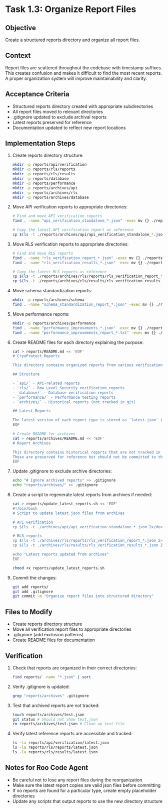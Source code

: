 # Task 1.3: Organize Report Files

## Objective
Create a structured reports directory and organize all report files.

## Context
Report files are scattered throughout the codebase with timestamp suffixes. This creates confusion and makes it difficult to find the most recent reports. A proper organization system will improve maintainability and clarity.

## Acceptance Criteria
- Structured reports directory created with appropriate subdirectories
- All report files moved to relevant directories
- .gitignore updated to exclude archival reports
- Latest reports preserved for reference
- Documentation updated to reflect new report locations

## Implementation Steps

1. Create reports directory structure:
   ```bash
   mkdir -p reports/api/verification
   mkdir -p reports/rls/reports
   mkdir -p reports/rls/results
   mkdir -p reports/database
   mkdir -p reports/performance
   mkdir -p reports/archives/api
   mkdir -p reports/archives/rls
   mkdir -p reports/archives/database
   ```

2. Move API verification reports to appropriate directories:
   ```bash
   # Find and move API verification reports
   find . -name "api_verification_standalone_*.json" -exec mv {} ./reports/archives/api/ \;
   
   # Copy the latest API verification report as reference
   cp $(ls -t ./reports/archives/api/api_verification_standalone_*.json | head -1) ./reports/api/verification/latest.json
   ```

3. Move RLS verification reports to appropriate directories:
   ```bash
   # Find and move RLS reports
   find . -name "rls_verification_report_*.json" -exec mv {} ./reports/archives/rls/reports/ \;
   find . -name "rls_verification_results_*.json" -exec mv {} ./reports/archives/rls/results/ \;
   
   # Copy the latest RLS reports as reference
   cp $(ls -t ./reports/archives/rls/reports/rls_verification_report_*.json | head -1) ./reports/rls/reports/latest.json
   cp $(ls -t ./reports/archives/rls/results/rls_verification_results_*.json | head -1) ./reports/rls/results/latest.json
   ```

4. Move schema standardization reports:
   ```bash
   mkdir -p reports/archives/schema
   find . -name "schema_standardization_report_*.json" -exec mv {} ./reports/archives/schema/ \;
   ```

5. Move performance reports:
   ```bash
   mkdir -p reports/archives/performance
   find . -name "performance_improvements_*.json" -exec mv {} ./reports/archives/performance/ \;
   find . -name "performance_improvements_report_*.txt" -exec mv {} ./reports/archives/performance/ \;
   ```

6. Create README files for each directory explaining the purpose:
   ```bash
   cat > reports/README.md << 'EOF'
   # CryoProtect Reports
   
   This directory contains organized reports from various verification and testing processes.
   
   ## Structure
   
   - `api/` - API-related reports
   - `rls/` - Row Level Security verification reports
   - `database/` - Database verification reports
   - `performance/` - Performance testing reports
   - `archives/` - Historical reports (not tracked in git)
   
   ## Latest Reports
   
   The latest version of each report type is stored as `latest.json` in its respective directory.
   EOF
   
   # Create README for archives
   cat > reports/archives/README.md << 'EOF'
   # Report Archives
   
   This directory contains historical reports that are not tracked in git.
   These are preserved for reference but should not be committed to the repository.
   EOF
   ```

7. Update .gitignore to exclude archive directories:
   ```bash
   echo "# Ignore archived reports" >> .gitignore
   echo "reports/archives/" >> .gitignore
   ```

8. Create a script to regenerate latest reports from archives if needed:
   ```bash
   cat > reports/update_latest_reports.sh << 'EOF'
   #!/bin/bash
   # Script to update latest.json files from archives
   
   # API verification
   cp $(ls -t ./archives/api/api_verification_standalone_*.json 2>/dev/null | head -1) ./api/verification/latest.json 2>/dev/null
   
   # RLS reports
   cp $(ls -t ./archives/rls/reports/rls_verification_report_*.json 2>/dev/null | head -1) ./rls/reports/latest.json 2>/dev/null
   cp $(ls -t ./archives/rls/results/rls_verification_results_*.json 2>/dev/null | head -1) ./rls/results/latest.json 2>/dev/null
   
   echo "Latest reports updated from archives"
   EOF
   
   chmod +x reports/update_latest_reports.sh
   ```

9. Commit the changes:
   ```bash
   git add reports/
   git add .gitignore
   git commit -m "Organize report files into structured directory"
   ```

## Files to Modify
- Create reports directory structure
- Move all verification report files to appropriate directories
- .gitignore (add exclusion patterns)
- Create README files for documentation

## Verification
1. Check that reports are organized in their correct directories:
   ```bash
   find reports/ -name "*.json" | sort
   ```

2. Verify .gitignore is updated:
   ```bash
   grep "reports/archives" .gitignore
   ```

3. Test that archived reports are not tracked:
   ```bash
   touch reports/archives/test.json
   git status # Should not show test.json
   rm reports/archives/test.json # Clean up test file
   ```

4. Verify latest reference reports are accessible and tracked:
   ```bash
   ls -la reports/api/verification/latest.json
   ls -la reports/rls/reports/latest.json
   ls -la reports/rls/results/latest.json
   ```

## Notes for Roo Code Agent
- Be careful not to lose any report files during the reorganization
- Make sure the latest report copies are valid json files before committing
- If no reports are found for a particular type, create empty placeholder directories
- Update any scripts that output reports to use the new directory structure
